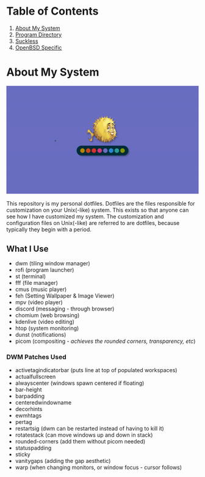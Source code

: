 # Table of Contents
1. [About My System](#About)
2. [Program Directory](.local/bin)
3. [Suckless](.config/suckless)
4. [OpenBSD Specific](etc)

# About My System <a name="About"></a>
![](Pictures/demo.gif)

This repository is my personal dotfiles. Dotfiles are the files responsible for customization on your Unix(-like) system. This exists so that anyone can see how I have customized my system. The customization and configuration files on Unix(-like) are referred to are dotfiles, because typically they begin with a period.

## What I Use
- dwm (tiling window manager)
- rofi (program launcher)
- st (terminal)
- fff (file manager)
- cmus (music player)
- feh (Setting Wallpaper & Image Viewer)
- mpv (video player)
- discord (messaging - through browser)
- chomium (web browsing)
- kdenlive (video editing)
- htop (system monitoring)
- dunst (notifications)
- picom (compositing - *achieves the rounded corners, transparency, etc*)

### DWM Patches Used
- activetagindicatorbar (puts line at top of populated workspaces)
- actualfullscreen
- alwayscenter (windows spawn centered if floating)
- bar-height
- barpadding
- centeredwindowname
- decorhints
- ewmhtags
- pertag
- restartsig (dwm can be restarted instead of having to kill it)
- rotatestack (can move windows up and down in stack)
- rounded-corners (add them without picom needed)
- statuspadding
- sticky
- vanitygaps (adding the gap aesthetic)
- warp (when changing monitors, or window focus - cursor follows)
